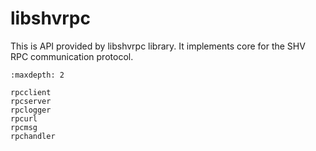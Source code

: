 # libshvrpc

This is API provided by libshvrpc library. It implements core for the SHV RPC
communication protocol.

```{toctree}
:maxdepth: 2

rpcclient
rpcserver
rpclogger
rpcurl
rpcmsg
rpchandler
```
